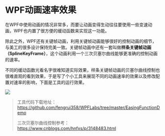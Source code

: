 # WPF动画速率效果

在WPF中使用动画的情况非常多，而要让动画变得生动往往要使用一些变速动画，WPF也内置了很方便的缓动函数来实现这一功能。

除此之外，WPF还有关键帧动画，利用关键帧动画能够很好的控制动画的细节，与美工的很多设计保持完美一致。关键帧动画中还有一套叫做**样条关键帧动画（SplineKeyFrame）**，这个动画利用一个三次贝塞尔曲线能够更准确的控制动画的速率。

不同的缓动函数光看名字很难知道实际效果，样条关键帧动画的贝塞尔曲线控制也很难直观的看到效果，于是写了个小工具来展现不同的动画速率的效果以及修改配置对速率的影响，下面是工具的运行效果。

![](http://images2017.cnblogs.com/blog/282687/201712/282687-20171204225859191-414960056.gif)

> 工具代码下载地址：<https://github.com/fengrui358/WPFLabs/tree/master/EasingFunctionDemo>
>
> 三次贝塞尔曲线控制参考：<https://www.cnblogs.com/hnfxs/p/3148483.html>